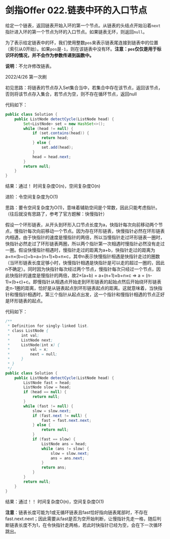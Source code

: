 # 剑指Offer 022.链表中环的入口节点

给定一个链表，返回链表开始入环的第一个节点。从链表的头结点开始沿着`next`指针进入环的第一个节点为环的入口节点。如果链表无环，则返回`null`。

为了表示给定链表中的环，我们使用整数`pos`来表示链表尾连接到链表中的位置（索引从0开始）。如果`pos`是`-1`，则在该链表中没有环。**注意：`pos`仅仅是用于标识环的情况，并不会作为参数传递到函数中。**

**说明**：不允许修改链表。

2022/4/26 第一次刷

初见思路：将链表的节点存入Set集合当中，若集合中存在该节点，返回该节点，否则将该节点存入集合，若节点为空，则不存在循环节点，返回null

代码如下：

```java
public class Solution {
    public ListNode detectCycle(ListNode head) {
        Set<ListNode> set = new HashSet<>();
        while (head != null) {
            if (set.contains(head)) {
                return head;
            } else {
                set.add(head);
            }
            head = head.next;
        }
        return null;
    }
}
```

结果：通过！ 时间复杂度O(n)，空间复杂度O(n)

进阶：令空间复杂度为O(1)

思路：要令空间复杂度为O(1)，意味着辅助空间是个常数，因此只能考虑指针。（往后就没有思路了，参考了官方题解：快慢指针）

假设一个环形链表，从开头到环形入口节点长度为a，快指针每次向前移动两个节点，慢指针每次向前移动一个节点。因为存在环形链表，快慢指针必然在环形链表内相遇，由于快指针的速度是慢指针的两倍，所以当慢指针走过环形链表一圈时，快指针必然走过了环形链表两圈，所以两个指针第一次相遇时慢指针必然没有走过一圈。假设快慢指针相遇时，慢指针走过的距离为a+b，快指针走过的距离为a+n×(b+c)+b=a+(n+1)×b+n×c，其中n表示快慢指针相遇是快指针走过的圈数（当环形链表长度足够小时，快慢指针相遇是快指针是可以走的超过一圈的，因此n不确定）。同时因为快指针每次经过两个节点，慢指针每次只经过一个节点，因此快指针的速度是慢指针的两倍，故2×(a+b) = a+(n+1)×b+n×c  => a = (n-1)×(b+c)+c。即慢指针从相遇点开始走到环形链表的起始点然后开始绕环形链表走n-1圈的距离，恰好是从链表起点到环形链表起点的距离。这就意味着，当快指针和慢指针相遇时，第三个指针从起点出发，这一个指针和慢指针相遇的节点正好是环形链表的起点。

代码如下：

```java
/**
 * Definition for singly-linked list.
 * class ListNode {
 *     int val;
 *     ListNode next;
 *     ListNode(int x) {
 *         val = x;
 *         next = null;
 *     }
 * }
 */
public class Solution {
    public ListNode detectCycle(ListNode head) {
        ListNode fast = head;
        ListNode slow = head;
        if (head == null) {
            return null;
        }
        while (fast != null) {
            slow = slow.next;
            if (fast.next != null) {
                fast = fast.next.next;
            } else {
                return null;
            }
            if (fast == slow) {
                ListNode ans = head;
                while (ans != slow) {
                    slow = slow.next;
                    ans = ans.next;
                }
                return ans;
            }
        }
        return null;
    }
}
```

结果：通过！！ 时间复杂度O(n)，空间复杂度O(1)

**注意**：链表长度可能为1或无循环链表且fast恰好指向链表尾部时，不存在fast.next.next；因此需要从fast是否为空开始判断，让慢指针先走一格，随后判断链表长度不为1，在令快指针走两格，若此时快指针已经为空，会在下一次循环跳出。


